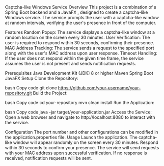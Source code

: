 Captcha-like Windows Service
Overview
This project is a combination of a Spring Boot backend and a JavaFX , designed to create a captcha-like Windows service. The service prompts the user with a captcha-like window at random intervals, verifying the user's presence in front of the computer.

Features
Random Popup: The service displays a captcha-like window at a random location on the screen every 30 minutes.
User Verification: The user is required to respond within 30 seconds, confirming their presence.
MAC Address Tracking: The service sends a request to the specified port along with the user's MAC address upon user response.
Timeout Handling: If the user does not respond within the given time frame, the service assumes the user is not present and sends notification requests.

Prerequisites
Java Development Kit (JDK) 8 or higher
Maven
Spring Boot
JavaFX
Setup
Clone the Repository:

bash
Copy code
git clone https://github.com/your-username/your-repository.git
Build the Project:

bash
Copy code
cd your-repository
mvn clean install
Run the Application:

bash
Copy code
java -jar target/your-application.jar
Access the Service:
Open a web browser and navigate to http://localhost:8080 to interact with the service.

Configuration
The port number and other configurations can be modified in the application.properties file.
Usage
Launch the application.
The captcha-like window will appear randomly on the screen every 30 minutes.
Respond within 30 seconds to confirm your presence.
The service will send requests with your MAC address upon successful verification.
If no response is received, notification requests will be sent.
